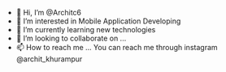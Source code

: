 - 👋 Hi, I’m @Architc6
- 👀 I’m interested in Mobile Application Developing
- 🌱 I’m currently learning new technologies
- 💞️ I’m looking to collaborate on ...
- 📫 How to reach me ... You can reach me through instagram @archit_khurampur

<!---
Architc6/Architc6 is a ✨ special ✨ repository because its `README.md` (this file) appears on your GitHub profile.
You can click the Preview link to take a look at your changes.
--->
